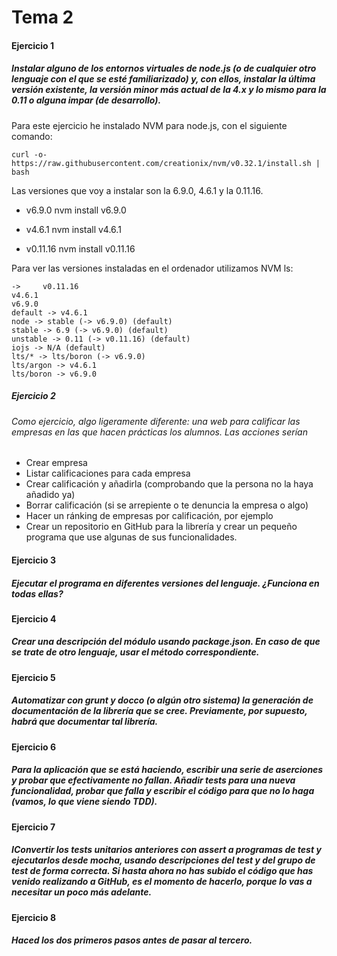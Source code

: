 # Tema 2
#### Ejercicio 1
##### Instalar alguno de los entornos virtuales de node.js (o de cualquier otro lenguaje con el que se esté familiarizado) y, con ellos, instalar la última versión existente, la versión minor más actual de la 4.x y lo mismo para la 0.11 o alguna impar (de desarrollo).
Para este ejercicio he instalado NVM para node.js, con el siguiente comando:

    curl -o- https://raw.githubusercontent.com/creationix/nvm/v0.32.1/install.sh | bash

Las versiones que voy a instalar son la 6.9.0, 4.6.1 y la 0.11.16.
- v6.9.0
      nvm install v6.9.0
- v4.6.1
      nvm install v4.6.1

- v0.11.16
      nvm install v0.11.16

Para ver las versiones instaladas en el ordenador utilizamos NVM ls:

    ->     v0.11.16
    v4.6.1
    v6.9.0
    default -> v4.6.1
    node -> stable (-> v6.9.0) (default)
    stable -> 6.9 (-> v6.9.0) (default)
    unstable -> 0.11 (-> v0.11.16) (default)
    iojs -> N/A (default)
    lts/* -> lts/boron (-> v6.9.0)
    lts/argon -> v4.6.1
    lts/boron -> v6.9.0



##### Ejercicio 2
###### Como ejercicio, algo ligeramente diferente: una web para calificar las empresas en las que hacen prácticas los alumnos. Las acciones serían

- Crear empresa
- Listar calificaciones para cada empresa
- Crear calificación y añadirla (comprobando que la persona no la haya añadido ya)
- Borrar calificación (si se arrepiente o te denuncia la empresa o algo)
- Hacer un ránking de empresas por calificación, por ejemplo
- Crear un repositorio en GitHub para la librería y crear un pequeño programa que use algunas de sus funcionalidades.

#### Ejercicio 3
##### Ejecutar el programa en diferentes versiones del lenguaje. ¿Funciona en todas ellas?


#### Ejercicio 4
##### Crear una descripción del módulo usando package.json. En caso de que se trate de otro lenguaje, usar el método correspondiente.

#### Ejercicio 5
##### Automatizar con grunt y docco (o algún otro sistema) la generación de documentación de la librería que se cree. Previamente, por supuesto, habrá que documentar tal librería.


#### Ejercicio 6
##### Para la aplicación que se está haciendo, escribir una serie de aserciones y probar que efectivamente no fallan. Añadir tests para una nueva funcionalidad, probar que falla y escribir el código para que no lo haga (vamos, lo que viene siendo TDD).


#### Ejercicio 7
##### IConvertir los tests unitarios anteriores con assert a programas de test y ejecutarlos desde mocha, usando descripciones del test y del grupo de test de forma correcta. Si hasta ahora no has subido el código que has venido realizando a GitHub, es el momento de hacerlo, porque lo vas a necesitar un poco más adelante.


#### Ejercicio 8
##### Haced los dos primeros pasos antes de pasar al tercero.
